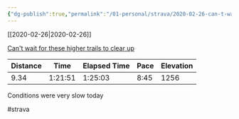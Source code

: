 ```yaml
---
{"dg-publish":true,"permalink":"/01-personal/strava/2020-02-26-can-t-wait-for-these-higher-trails-to-clear-up/"}
---
```



[[2020-02-26\|2020-02-26]]

[Can't wait for these higher trails to clear up](https://www.strava.com/activities/3135175268)

| Distance | Time    | Elapsed Time | Pace | Elevation |
| -------- | ------- | ------------ | ---- | --------- |
| 9.34     | 1:21:51 | 1:25:03      | 8:45 | 1256      |


Conditions were very slow today

#strava
